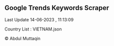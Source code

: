 

## Google Trends Keywords Scraper 
 
Last Update 14-06-2023 , 11:13:09

Country List :
VIETNAM.json



© Abdul Muttaqin 
